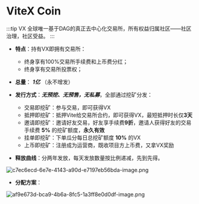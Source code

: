 # ViteX Coin

:::tip VX
全球唯一基于DAG的真正去中心化交易所，所有权益归属社区——社区治理，社区受益。
:::

* **特点**：持有VX即拥有交易所：
  * 终身享有100%交易所手续费和上币费分红；
  * 终身享有交易所投票权；
* **总量**：  ***1亿*** （永不增发）
* **发行方式**：***无预挖、无预售，无私募***，全部通过挖矿分发：
  * 交易即挖矿：参与交易，即可获得VX
  * 抵押即挖矿：抵押Vite给交易所合约，即可获得VX，最短抵押时长仅**3天**
  * 邀请即挖矿：邀请好友交易，好友享手续费**9折**，邀请人获得好友的交易手续费 **5%** 的挖矿额度，**永久有效**
  * 挂单即挖矿：下单瓜分每日总挖矿额度 **10%** 的VX
  * 上币即挖矿：注册成为运营商，既收项目方上币费，又拿VX奖励
  
* **释放曲线**：分两年发放，每天发放数量按比例递减，先到先得。

![c7ec6ecd-6e7e-4143-a90d-e7197eb56bda-image.png](https://forum.vite.net/assets/uploads/files/1564036407651-c7ec6ecd-6e7e-4143-a90d-e7197eb56bda-image-resized.png) 
  
* **分配方案**：
  
![af9e673d-bca9-4b6a-8fc5-1a3ff8e0d0df-image.png](https://forum.vite.net/assets/uploads/files/1567510383257-vx_release_chart.jpg) 
